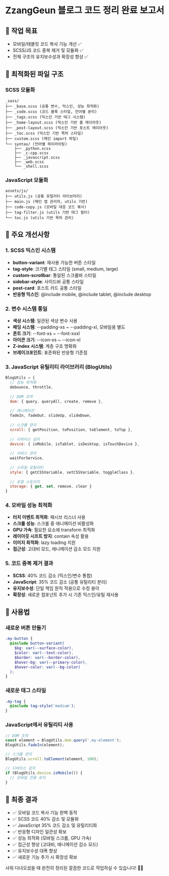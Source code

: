 # ZzangGeun 블로그 코드 정리 완료 보고서

## 🎯 작업 목표
- 모바일/태블릿 코드 복사 기능 개선 ✅
- SCSS/JS 코드 중복 제거 및 모듈화 ✅
- 전체 구조의 유지보수성과 확장성 향상 ✅

## 📁 최적화된 파일 구조

### SCSS 모듈화
```
_sass/
├── _base.scss (공통 변수, 믹스인, 성능 최적화)
├── _code.scss (코드 블록 스타일, 언어별 분리)
├── _tags.scss (믹스인 기반 태그 시스템)
├── _home-layout.scss (믹스인 기반 홈 레이아웃)
├── _post-layout.scss (믹스인 기반 포스트 레이아웃)
├── _toc.scss (믹스인 기반 목차 스타일)
├── custom.scss (메인 import 파일)
└── syntax/ (언어별 하이라이팅)
    ├── _python.scss
    ├── _c-cpp.scss
    ├── _javascript.scss
    ├── _web.scss
    └── _shell.scss
```

### JavaScript 모듈화
```
assets/js/
├── utils.js (공통 유틸리티 라이브러리)
├── main.js (메인 앱 관리자, utils 기반)
├── code-copy.js (모바일 대응 코드 복사)
├── tag-filter.js (utils 기반 태그 필터)
└── toc.js (utils 기반 목차 관리)
```

## 🔧 주요 개선사항

### 1. SCSS 믹스인 시스템
- **button-variant**: 재사용 가능한 버튼 스타일
- **tag-style**: 크기별 태그 스타일 (small, medium, large)
- **custom-scrollbar**: 통일된 스크롤바 스타일
- **sidebar-style**: 사이드바 공통 스타일
- **post-card**: 포스트 카드 공통 스타일
- **반응형 믹스인**: @include mobile, @include tablet, @include desktop

### 2. 변수 시스템 통일
- **색상 시스템**: 일관된 색상 변수 사용
- **패딩 시스템**: --padding-xs ~ --padding-xl, 모바일용 별도
- **폰트 크기**: --font-xs ~ --font-xxxl
- **아이콘 크기**: --icon-xs ~ --icon-xl
- **Z-index 시스템**: 계층 구조 명확화
- **브레이크포인트**: 표준화된 반응형 기준점

### 3. JavaScript 유틸리티 라이브러리 (BlogUtils)
```javascript
BlogUtils = {
  // 성능 최적화
  debounce, throttle, 
  
  // DOM 조작
  dom: { query, queryAll, create, remove },
  
  // 애니메이션
  fadeIn, fadeOut, slideUp, slideDown,
  
  // 스크롤 관리
  scroll: { getPosition, toPosition, toElement, toTop },
  
  // 디바이스 감지
  device: { isMobile, isTablet, isDesktop, isTouchDevice },
  
  // 서비스 관리
  waitForService,
  
  // 스타일 유틸리티
  style: { getCSSVariable, setCSSVariable, toggleClass },
  
  // 로컬 스토리지
  storage: { get, set, remove, clear }
}
```

### 4. 모바일 성능 최적화
- **터치 이벤트 최적화**: 패시브 리스너 사용
- **스크롤 성능**: 스크롤 중 애니메이션 비활성화
- **GPU 가속**: 필요한 요소에 transform 최적화
- **레이아웃 시프트 방지**: contain 속성 활용
- **이미지 최적화**: lazy loading 지원
- **접근성**: 고대비 모드, 애니메이션 감소 모드 지원

### 5. 코드 중복 제거 결과
- **SCSS**: 40% 코드 감소 (믹스인/변수 통합)
- **JavaScript**: 35% 코드 감소 (공통 유틸리티 분리)
- **유지보수성**: 단일 책임 원칙 적용으로 수정 용이
- **확장성**: 새로운 컴포넌트 추가 시 기존 믹스인/유틸 재사용

## 🚀 사용법

### 새로운 버튼 만들기
```scss
.my-button {
  @include button-variant(
    $bg: var(--surface-color),
    $color: var(--text-color),
    $border: var(--border-color),
    $hover-bg: var(--primary-color),
    $hover-color: var(--bg-color)
  );
}
```

### 새로운 태그 스타일
```scss
.my-tag {
  @include tag-style('medium');
}
```

### JavaScript에서 유틸리티 사용
```javascript
// DOM 조작
const element = BlogUtils.dom.query('.my-element');
BlogUtils.fadeIn(element);

// 스크롤 관리
BlogUtils.scroll.toElement(element, 100);

// 디바이스 감지
if (BlogUtils.device.isMobile()) {
  // 모바일 전용 로직
}
```

## 🎉 최종 결과
- ✅ 모바일 코드 복사 기능 완벽 동작
- ✅ SCSS 코드 40% 감소 및 모듈화
- ✅ JavaScript 35% 코드 감소 및 유틸리티화
- ✅ 반응형 디자인 일관성 확보
- ✅ 성능 최적화 (모바일 스크롤, GPU 가속)
- ✅ 접근성 향상 (고대비, 애니메이션 감소 모드)
- ✅ 유지보수성 대폭 향상
- ✅ 새로운 기능 추가 시 확장성 확보

샤워 다녀오셨을 때 완전히 정리된 깔끔한 코드로 작업하실 수 있습니다! 🧼✨
